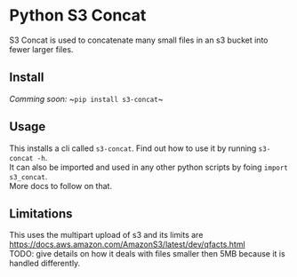 # Python S3 Concat

S3 Concat is used to concatenate many small files in an s3 bucket into fewer larger files.


## Install
_Comming soon:_ ~`pip install s3-concat`~


## Usage
This installs a cli called `s3-concat`. Find out how to use it by running `s3-concat -h`.  
It can also be imported and used in any other python scripts by foing `import s3_concat`.  
More docs to follow on that.


## Limitations
This uses the multipart upload of s3 and its limits are https://docs.aws.amazon.com/AmazonS3/latest/dev/qfacts.html  
TODO: give details on how it deals with files smaller then 5MB because it is handled differently.
